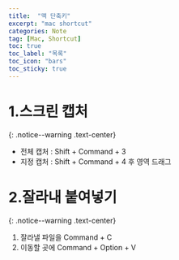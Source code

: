 ```yaml
---
title:  "맥 단축키"
excerpt: "mac shortcut"
categories: Note
tag: [Mac, Shortcut]
toc: true
toc_label: "목록"
toc_icon: "bars"
toc_sticky: true
---
```


# 1.스크린 캡처
{: .notice--warning .text-center}

- 전체 캡처 : Shift + Command + 3
- 지정 캡처 : Shift + Command + 4 후 영역 드래그

# 2.잘라내 붙여넣기
{: .notice--warning .text-center}

1. 잘라낼 파일을 Command + C
2. 이동할 곳에 Command + Option + V
